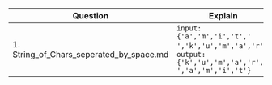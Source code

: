 |Question|Explain|
|---|---|
|1. String_of_Chars_seperated_by_space.md|`input: {'a','m','i','t',' ','k','u','m','a','r'}`, `output: {'k','u','m','a','r',' ','a','m','i','t'}`|
